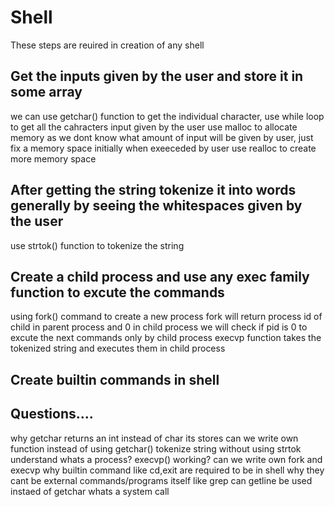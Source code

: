 # Shell
These steps are reuired in creation of any shell

## Get the inputs given by the user and store it in some array 
we can use getchar() function to get the individual character, use while loop to get all the cahracters input given by the user
use malloc to allocate memory as we dont know what amount of input will be given by user, just fix a memory space initially when exeeceded by user use realloc to create more memory space 
## After getting the string tokenize it into words generally by seeing the whitespaces given by the user
use strtok() function to tokenize the string
## Create a child process and use any exec family function to excute the commands
using fork() command to create a new process
fork will return process id of child in parent process and 0 in child process
we will check if pid is 0 to excute the next commands only by child process
execvp function takes the tokenized string and executes them in child process

## Create builtin commands in shell

## Questions....
why getchar returns an int instead of char its stores
can we write own function instead of using getchar()
tokenize string without using strtok
understand whats a process?
execvp() working?
can we write own fork and execvp
why builtin command like cd,exit are required to be in shell why they cant be external commands/programs itself like grep
can getline be used instaed of getchar
whats a system call
